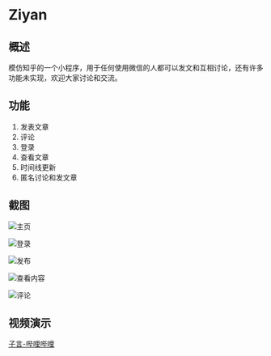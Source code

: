 # Ziyan
## 概述

模仿知乎的一个小程序，用于任何使用微信的人都可以发文和互相讨论，还有许多功能未实现，欢迎大家讨论和交流。

## 功能

1. 发表文章
2. 评论
3. 登录
4. 查看文章
5. 时间线更新
6. 匿名讨论和发文章


## 截图
![主页](http://upload-images.jianshu.io/upload_images/606862-db4a1274668bf94a.png?imageMogr2/auto-orient/strip%7CimageView2/2/w/1240)

![登录](http://upload-images.jianshu.io/upload_images/606862-4b2ae153310e1c01.png?imageMogr2/auto-orient/strip%7CimageView2/2/w/1240)


![发布](http://upload-images.jianshu.io/upload_images/606862-b99896759a7307c8.png?imageMogr2/auto-orient/strip%7CimageView2/2/w/1240)

![查看内容](http://upload-images.jianshu.io/upload_images/606862-e0b525def712b97e.png?imageMogr2/auto-orient/strip%7CimageView2/2/w/1240)

![评论](http://upload-images.jianshu.io/upload_images/606862-6b26b5fa6e71ce4f.png?imageMogr2/auto-orient/strip%7CimageView2/2/w/1240)

## 视频演示

[子言-哔哩哔哩](https://www.bilibili.com/video/av17460447/?spm_id_from=333.788.videocard.7)
